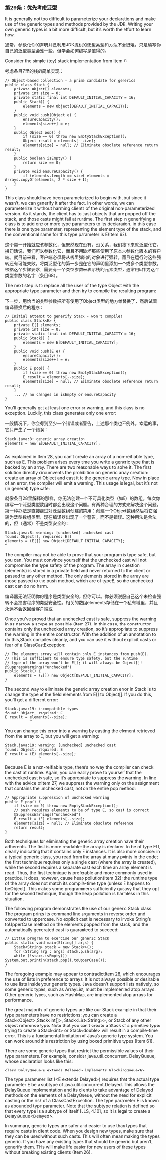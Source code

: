 ### 第29条：优先考虑泛型

It is generally not too difficult to parameterize your declarations and make use of the generic types and methods provided by the JDK. Writing your own generic types is a bit more difficult, but it’s worth the effort to learn how.

通常，参数化你的声明并且利用JDK提供的泛型类型和方法不会很难。只是编写你自己的泛型类型会难一些，但学会如何编写是值得的。

Consider the simple \(toy\) stack implementation from Item 7:

考虑条目7里的栈的简单实现：

```
// Object-based collection - a prime candidate for generics
public class Stack {
    private Object[] elements;
    private int size = 0;
    private static final int DEFAULT_INITIAL_CAPACITY = 16;
    public Stack() {
        elements = new Object[DEFAULT_INITIAL_CAPACITY];
    }
    public void push(Object e) { 
        ensureCapacity(); 
        elements[size++] = e;
    }
    public Object pop() { 
        if (size == 0) throw new EmptyStackException();
        Object result = elements[--size];
        elements[size] = null; // Eliminate obsolete reference return result;
    }
    public boolean isEmpty() { 
        return size == 0;
    }
    private void ensureCapacity() { 
        if (elements.length == size) elements = Arrays.copyOf(elements, 2 * size + 1); 
    }
}
```

This class should have been parameterized to begin with, but since it wasn’t, we can generify it after the fact. In other words, we can parameterize it without harming clients of the original non-parameterized version. As it stands, the client has to cast objects that are popped off the stack, and those casts might fail at runtime. The first step in generifying a class is to add one or more type parameters to its declaration. In this case there is one type parameter, representing the element type of the stack, and the conventional name for this type parameter is E\(Item 68\).

这个类一开始就应该参数化，但既然现在没有，没关系，我们接下来就泛型化它。换句话说，我们可以参数化它，而且不用破坏那些使用了原本未参数化版本的客户端。就目前来看，客户端必须将从栈里弹出的对象进行强转，而且在运行时这些强转还有可能失败。将类泛型化的第一步是在它的声明里添加一个或多个类型参数。根据这个步骤要求，需要有一个类型参数来表示栈的元素类型，通常用E作为这个类型参数的名字（条目68）。

The next step is to replace all the uses of the type Object with the appropriate type parameter and then try to compile the resulting program:

下一步，用恰当的类型参数把所有使用了Object类型的地方给替换了，然后试着编译替换后的程序：

```
// Initial attempt to generify Stack - won't compile! 
public class Stack<E> {
    private E[] elements;
    private int size = 0;
    private static final int DEFAULT_INITIAL_CAPACITY = 16;
    public Stack() {
        elements = new E[DEFAULT_INITIAL_CAPACITY];
    }
    public void push(E e) { 
        ensureCapacity(); 
        elements[size++] = e;
    }
    public E pop() { 
        if (size == 0) throw new EmptyStackException();
        E result = elements[--size];
        elements[size] = null; // Eliminate obsolete reference return result;
    }
    ... // no changes in isEmpty or ensureCapacity 
}
```

You’ll generally get at least one error or warning, and this class is no exception. Luckily, this class generates only one error:

一般情况下，你会得到至少一个错误或者警告，上述那个类也不例外。幸运的事，它只产生了一个错误：

```
Stack.java:8: generic array creation
elements = new E[DEFAULT_INITIAL_CAPACITY];
^
```

As explained in Item 28, you can’t create an array of a non-reifiable type, such as E. This problem arises every time you write a generic type that is backed by an array. There are two reasonable ways to solve it. The first solution directly circumvents the prohibition on generic array creation: create an array of Object and cast it to the generic array type. Now in place of an error, the compiler will emit a warning. This usage is legal, but it’s not \(in general\) type safe:

就像条目28里解释的那样，你无法创建一个不可具化类型（如E）的数组。每次你编写一个泛型类型数组时都会出现这个问题。有两种合理的方式来解决这个问题。第一种办法是直接绕过对泛型数组创建的禁用：创建一个Object数组然后将它强转为泛型数组类型。现在编译器出现了一个警告，而不是错误。这种用法是合法的，但（通常）不是类型安全的：

```
Stack.java:8: warning: [unchecked] unchecked cast 
found: Object[], required: E[]
elements = (E[]) new Object[DEFAULT_INITIAL_CAPACITY];
^
```

The compiler may not be able to prove that your program is type safe, but you can. You must convince yourself that the unchecked cast will not compromise the type safety of the program. The array in question \(elements\) is stored in a private field and never returned to the client or passed to any other method. The only elements stored in the array are those passed to the push method, which are of typeE, so the unchecked cast can do no harm.

编译器无法证明你的程序是类型安全的，但你可以。你必须说服自己这个未检查强转不会损害程序的类型安全性。相关的数组elements存储在一个私有域里，并且永远不会返回给客户端或

Once you’ve proved that an unchecked cast is safe, suppress the warning in as narrow a scope as possible \(Item 27\). In this case, the constructor contains only the unchecked array creation, so it’s appropriate to suppress the warning in the entire constructor. With the addition of an annotation to do this,Stack compiles cleanly, and you can use it without explicit casts or fear of a ClassCastException:

```
// The elements array will contain only E instances from push(E).
// This is sufficient to ensure type safety, but the runtime 
// type of the array won't be E[]; it will always be Object[]! @SuppressWarnings("unchecked")
public Stack() {
    elements = (E[]) new Object[DEFAULT_INITIAL_CAPACITY];
}
```

The second way to eliminate the generic array creation error in Stack is to change the type of the field elements from E\[\] to Object\[\]. If you do this, you’ll get a different error:

```
Stack.java:19: incompatible types 
found: Object, required: E
E result = elements[--size];
           ^
```

You can change this error into a warning by casting the element retrieved from the array to E, but you will get a warning:

```
Stack.java:19: warning: [unchecked] unchecked cast 
found: Object, required: E
E result = (E) elements[--size]; 
               ^
```

Because E is a non-reifiable type, there’s no way the compiler can check the cast at runtime. Again, you can easily prove to yourself that the unchecked cast is safe, so it’s appropriate to suppress the warning. In line with the advice ofItem 27, we suppress the warning only on the assignment that contains the unchecked cast, not on the entire pop method:

```
// Appropriate suppression of unchecked warning
public E pop() { 
    if (size == 0) throw new EmptyStackException();
    // push requires elements to be of type E, so cast is correct
    @SuppressWarnings("unchecked") 
    E result = (E) elements[--size];
    elements[size] = null; // Eliminate obsolete reference
    return result; 
}
```

Both techniques for eliminating the generic array creation have their adherents. The first is more readable: the array is declared to be of type E\[\], clearly indicating that it contains only E instances. It is also more concise: in a typical generic class, you read from the array at many points in the code; the first technique requires only a single cast \(where the array is created\), while the second requires a separate cast each time an array element is read. Thus, the first technique is preferable and more commonly used in practice. It does, however, cause heap pollution\(Item 32\): the runtime type of the array does not match its compile-time type \(unless E happens to beObject\). This makes some programmers sufficiently queasy that they opt for the second technique, though the heap pollution is harmless in this situation.

The following program demonstrates the use of our generic Stack class. The program prints its command line arguments in reverse order and converted to uppercase. No explicit cast is necessary to invoke String’s toUpperCase method on the elements popped from the stack, and the automatically generated cast is guaranteed to succeed:

```
// Little program to exercise our generic Stack
public static void main(String[] args) { 
    Stack<String> stack = new Stack<>();
    for (String arg : args) stack.push(arg);
    while (!stack.isEmpty()) System.out.println(stack.pop().toUpperCase());
}
```

The foregoing example may appear to contradictItem 28, which encourages the use of lists in preference to arrays. It is not always possible or desirable to use lists inside your generic types. Java doesn’t support lists natively, so some generic types, such as ArrayList, must be implemented atop arrays. Other generic types, such as HashMap, are implemented atop arrays for performance.

The great majority of generic types are like our Stack example in that their type parameters have no restrictions: you can create a Stack&lt;Object&gt;,Stack&lt;int\[\]&gt;, Stack&lt;List&lt;String&gt;&gt;, or Stack of any other object reference type. Note that you can’t create a Stack of a primitive type: trying to create a Stack&lt;int&gt; or Stack&lt;double&gt; will result in a compile-time error. This is a fundamental limitation of Java’s generic type system. You can work around this restriction by using boxed primitive types \(Item 61\).

There are some generic types that restrict the permissible values of their type parameters. For example, consider java.util.concurrent. DelayQueue, whose declaration looks like this:

```
class DelayQueue<E extends Delayed> implements BlockingQueue<E>
```

The type parameter list \(&lt;E extends Delayed&gt;\) requires that the actual type parameter E be a subtype of java.util.concurrent.Delayed. This allows the DelayQueue implementation and its clients to take advantage of Delayed methods on the elements of a DelayQueue, without the need for explicit casting or the risk of a ClassCastException. The type parameter E is known as abounded type parameter. Note that the subtype relation is defined so that every type is a subtype of itself \[JLS, 4.10\], so it is legal to create a DelayQueue&lt;Delayed&gt;.

In summary, generic types are safer and easier to use than types that require casts in client code. When you design new types, make sure that they can be used without such casts. This will often mean making the types generic. If you have any existing types that should be generic but aren’t, generify them. This will make life easier for new users of these types without breaking existing clients \(Item 26\).

